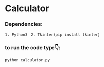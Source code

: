 # Calculator

### Dependencies:

`1. Python3
`
`2. Tkinter`
(`pip install tkinter`)
### to run the code type👇:
`python calculator.py`

